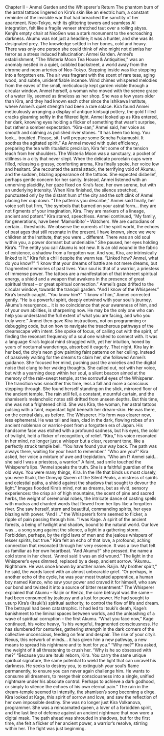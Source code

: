 Chapter II – Anmei Garden and the Whisperer's Return 
The phantom burn of the astral tattoos lingered on Kira’s skin like an electric hum, a 
constant reminder of the invisible war that had breached the sanctity of her apartment. 
Neo-Tokyo, with its glittering towers and seamless AI integration, felt like a fragile veneer 
stretched taut over a roiling abyss. Kenji’s empty chair at NeoGen was a stark monument to 
the encroaching darkness. Akumu was not just a headline; it was a hunter, and she was its 
designated prey. The knowledge settled in her bones, cold and heavy. 
There was only one person she could think of who might not dismiss her terror as a stress
induced hallucination: Anmei Garden. 
Anmei’s establishment, "The Wisteria Moon Tea House & Antiquities," was an anomaly 
nestled in a quiet, cobbled backstreet, a world away from the chrome and neon arteries of 
Neo-Tokyo. Stepping inside was like stepping into a forgotten era. The air was fragrant with 
the scent of rare teas, aging wood, and subtle, unidentifiable incense. Wind chimes 
whispered melodies from the eaves of the small, meticulously kept garden visible through a 
circular window. Anmei herself, a woman who moved with the serene grace of a water lily, 
seemed as timeless as her shop. She was a few years older than Kira, and they had known 
each other since the Ishikawa Institute, where Anmei’s quiet strength had been a rare solace. 
Kira found Anmei meticulously arranging a display of antique kintsugi pottery, the gold
f
 illed cracks gleaming softly in the filtered light. Anmei looked up as Kira entered, her dark, 
knowing eyes holding a flicker of something that wasn’t surprise, but rather a somber 
expectation. 
“Kira-san,” Anmei said, her voice as smooth and calming as polished river stones. “It has 
been too long. You look… troubled. Please, sit. I will prepare some Sencha Fukamushi. It 
soothes the agitated spirit.” 
As Anmei moved with quiet efficiency, preparing the tea with ritualistic precision, Kira felt 
some of the tension leach from her shoulders. The Wisteria Moon was a sanctuary, a pocket 
of stillness in a city that never slept. When the delicate porcelain cups were filled, releasing 
a grassy, comforting aroma, Kira finally spoke, her voice low and hesitant. She recounted the 
astral attack, the terrifying void of Akumu, and the sudden, blazing appearance of the 
tattoos. She expected disbelief, perhaps gentle concern for her sanity. 
Instead, Anmei listened with an unnerving placidity, her gaze fixed on Kira’s face, her own 
serene, but with an underlying intensity. When Kira finished, the silence stretched, 
punctuated only by the distant hum of the city and the soft clink of Anmei placing her cup 
down. 
“The patterns you describe,” Anmei said finally, her voice soft but firm, “the symbols that 
burned on your astral form… they are not figments of your imagination, Kira. They are 
markers of a lineage, ancient and potent.” 
Kira stared, speechless. 
Anmei continued, “My family, for generations, have been ‘Mamoribito’ – Watchers. We are 
custodians of certain… thresholds. We observe the currents of the spirit world, the echoes 
of past ages that still resonate in the present. I have known, since we were children at the 
Institute, that you were… different. There was an old soul within you, a power dormant but 
undeniable.” 
She paused, her eyes holding Kira’s. “The entity you call Akumu is not new. It is an old wound 
in the fabric of existence, a shadow from a forgotten war. And you, Kira, are intrinsically 
linked to it.” 
Kira felt a chill despite the warm tea. “Linked how? Anmei, what do you know?” 
“I know that your dreams of battle are not mere dreams, but fragmented memories of past 
lives. Your soul is that of a warrior, a priestess of immense power. The tattoos are a 
manifestation of that inherent spiritual energy, a shield and a weapon that awakens in the 
presence of great spiritual threat – or great spiritual connection.” Anmei’s gaze drifted to 
the circular window, towards the tranquil garden. “And I know of the Whisperer.” 
Kira’s breath caught. “You know him?” 
“I know of him,” Anmei corrected gently. “He is a powerful spirit, deeply entwined with your 
soul’s journey. Akumu’s resurgence… it is no coincidence that your awareness of him, and of 
your own abilities, is sharpening now. He may be the only one who can help you understand 
the full extent of what you are facing, and who you truly were.” 
Anmei then gave Kira instructions, not on programming or debugging code, but on how to 
navigate the treacherous pathways of the dreamscape with intent. She spoke of focus, of 
calling out with the spirit, of finding the resonant frequency of a soul one wished to connect 
with. It was a language Kira’s logical mind struggled with, yet her intuition, honed by years of 
nocturnal wanderings, absorbed it eagerly. 
That night, Kira lay in her bed, the city’s neon glow painting faint patterns on her ceiling. 
Instead of passively waiting for the dreams to claim her, she followed Anmei’s guidance. She 
focused her mind, pushing past the anxieties and the digital noise that clung to her waking 
thoughts. She called out, not with her voice, but with a yearning deep within her soul, a 
silent beacon aimed at the memory of the rain-swept temple, at the sorrowful eyes of the 
Whisperer. 
The transition was smoother this time, less a fall and more a conscious stepping-through. 
She found herself standing on the slick, mirrored floor of the ancient temple. The rain still 
fell, a constant, mournful curtain, and the shamisen’s melancholic notes still drifted from 
unseen depths. But this time, she was not a frightened child. She was Kira, the woman, her 
astral tattoos pulsing with a faint, expectant light beneath her dream-skin. 
He was there, on the central dais, as before. The Whisperer. His form was clearer now, less 
ephemeral. He was tall and lean, clad in the dark, flowing robes of an ancient nobleman or 
warrior-poet from a forgotten era of Japan. His handsome face was etched with a profound 
sadness, but his eyes, the color of twilight, held a flicker of recognition, of relief. 
“Kira,” his voice resonated in her mind, no longer just a whisper but a clear, resonant tone, 
like a perfectly struck temple bell. “You have found your way back. The path was always 
there, waiting for your heart to remember.” 
“Who are you?” Kira asked, her voice a mixture of awe and trepidation. “Who am I? Anmei 
said… she said I was a priestess, a warrior.” 
A faint, sad smile touched the Whisperer’s lips. “Anmei speaks the truth. She is a faithful 
guardian of the old ways. You were many things, Kira. In the life that binds us most closely, 
you were Itsuki, the Onmyoji Queen of the Silent Peaks, a mistress of spirits and celestial 
paths, a shield against the shadows that sought to devour the light.” 
Images flooded Kira’s mind, not as dreams, but as vivid, sensory experiences: the crisp air of 
high mountains, the scent of pine and sacred herbs, the weight of ceremonial robes, the 
intricate dance of casting spells with mudras and chanted words that flowed from her lips 
like a forgotten river. She saw herself, stern and beautiful, commanding spirits, her eyes 
blazing with power. 
“And I…” the Whisperer’s form seemed to flicker, a ripple of pain passing through him. “I was 
Kage. A spirit of the ancient forests, a being of twilight and shadow, bound to the natural 
world. Our love was… a song sung against the silence, a light in a gathering storm. 
Forbidden, perhaps, by the rigid laws of men and the jealous whispers of lesser spirits, but 
true.” 
Kira felt an echo of that love, a profound, aching connection that resonated through her 
very essence. It was a love that felt as familiar as her own heartbeat. 
“And Akumu?” she pressed, the name a cold stone in her chest. “Anmei said it was an old 
wound.” 
The light in the Whisperer’s eyes dimmed, replaced by a deep, ancient sorrow. “Akumu… 
Nightmare. He was once known by another name. Raijin. My brother spirit,” he said, the 
words laced with an almost unbearable grief. “Or perhaps, in another echo of the cycle, he 
was your most trusted apprentice, a human boy named Kenzo, who saw your power and 
craved it for himself, who saw our bond and twisted it into a source of bitter resentment.” 
The Whisperer explained that Akumu – Raijin or Kenzo, the core betrayal was the same – had 
been consumed by jealousy and a lust for power. He had sought to usurp Kira’s (Itsuki’s) 
spiritual authority, to control the flow of life and dream. The betrayal had been catastrophic. 
It had led to Itsuki’s death, Kage’s banishment to the liminal spaces between worlds, and the 
unleashing of a wave of spiritual corruption – the first Akumu. 
“What you face now,” Kage continued, his voice heavy, “is his vengeful, fragmented 
consciousness. He has slumbered for centuries, gathering strength in the dark corners of 
the collective unconscious, feeding on fear and despair. The rise of your city’s Nexus, this 
network of minds… it has given him a new pathway, a new means to spread his nightmare 
and to hunt for you.” 
“Why me?” Kira asked, the weight of it all threatening to crush her. “Why is he so obsessed 
with me?” 
“Because you are Itsuki reborn, Kira. You carry the same unique spiritual signature, the 
same potential to wield the light that can unravel his darkness. He seeks to destroy you, to 
extinguish your soul’s flame permanently, to ensure you can never again challenge him. He 
wants to consume all dreamers, to merge their consciousness into a single, unified 
nightmare under his absolute control. Perhaps to achieve a dark godhood, or simply to 
silence the echoes of his own eternal pain.” 
The rain in the dream-temple seemed to intensify, the shamisen’s song becoming a dirge. 
Kira looked at Kage, this spirit of sorrow and love, and saw the reflection of her own 
impossible destiny. She was no longer just Kira Volkanova, programmer. She was a 
reincarnated queen, a lover of a forbidden spirit, and the last line of defense against an 
ancient nightmare that now wore a digital mask. The path ahead was shrouded in shadows, 
but for the first time, she felt a flicker of her ancient power, a warrior’s resolve, stirring 
within her. The fight was just beginning.
